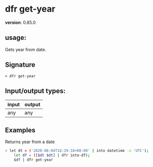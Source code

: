 # dfr get-year

**version**: 0.85.0

## **usage**:

Gets year from date.

## Signature

`> dfr get-year `

## Input/output types:

| input | output |
| ----- | ------ |
| any   | any    |

## Examples

Returns year from a date

```bash
> let dt = ('2020-08-04T16:39:18+00:00' | into datetime -z 'UTC');
    let df = ([$dt $dt] | dfr into-df);
    $df | dfr get-year
```
